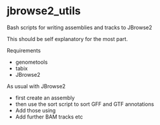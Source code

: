 # jbrowse2_utils
Bash scripts for writing assemblies and tracks to JBrowse2

This should be self explanatory for the most part. 

Requirements
 * genometools
 * tabix
 * JBrowse2

As usual with JBrowse2
 * first create an assembly
 * then use the sort script to sort GFF and GTF annotations
 * Add those using 
 * Add further BAM tracks etc
